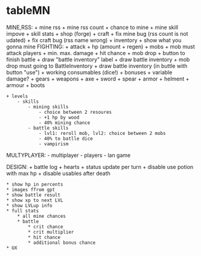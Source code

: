 # tableMN
MINE,RSS:
	+ mine rss
	+ mine rss count
	+ chance to mine
	+ mine skill impove
	+ skill stats
	+ shop (forge)
	+ craft
	+ fix mine bug (rss count is not udated)
	+ fix craft bug (rss name wrong)
	+ inventory
	+ show what you gonna mine
FIGHTING:
	+ attack
	+ hp (amount + regen)
	+ mobs
	+ mob must attack players
	+ min. max. damage
	+ hit chance
	+ mob drop
	+ button to finish battle
	+ draw "battle inventory" label
	+ draw battle inventory
	+ mob drop must going to BattleInventory
	+ draw battle inventory (in buttle with button "use")
	+ working consumables (dice!)
		+ bonuses
		+ variable damage?
	+ gears
		+ weapons
			+ axe
			+ sword
			+ spear
		+ armor
			+ helment
			+ armour
			+ boots

	+ levels
		- skills
			- mining skills
				- choice between 2 resoures
				- +1 hp by wood
				- 40% mining chance
			- battle skills
				- lvl1: reroll mob, lvl2: choice between 2 mobs
				- 40% to batlle dice
				- vampirism
MULTYPLAYER:
	- multiplayer 
	- players
	- lan game

DESIGN:
	+ battle log
	+ hearts
	+ status update per turn
	+ disable use potion with max hp
	+ disable usables after death
	
	* show hp in percents
	* images ffrom gpt
	* show battle result
	* show xp to next LVL
	* show LVLup info
	* full stats
		* all mine chances
		* battle
			* crit chance
			* crit multiplier
			* hit chance
			* additional bonus chance
	* UX